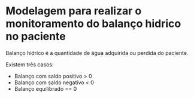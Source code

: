 # Modelagem para realizar o monitoramento do balanço hidrico no paciente

Balanço hidrico é a quantidade de água adquirida ou perdida do paciente. 

Existem três casos:
* Balanço com saldo positivo > 0
* Balanço com saldo negativo < 0
* Balanço equilibrado == 0